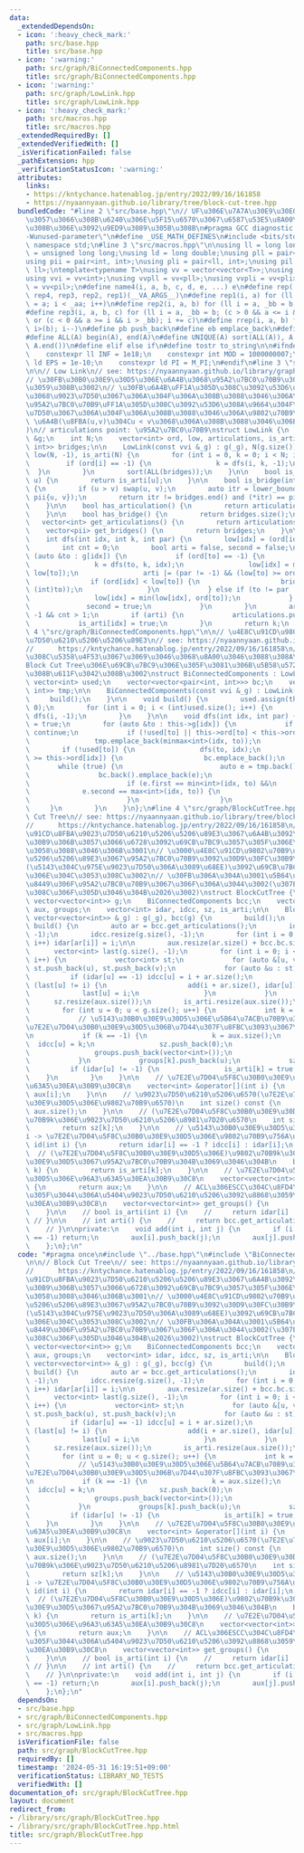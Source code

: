 ```yaml
---
data:
  _extendedDependsOn:
  - icon: ':heavy_check_mark:'
    path: src/base.hpp
    title: src/base.hpp
  - icon: ':warning:'
    path: src/graph/BiConnectedComponents.hpp
    title: src/graph/BiConnectedComponents.hpp
  - icon: ':warning:'
    path: src/graph/LowLink.hpp
    title: src/graph/LowLink.hpp
  - icon: ':heavy_check_mark:'
    path: src/macros.hpp
    title: src/macros.hpp
  _extendedRequiredBy: []
  _extendedVerifiedWith: []
  _isVerificationFailed: false
  _pathExtension: hpp
  _verificationStatusIcon: ':warning:'
  attributes:
    links:
    - https://kntychance.hatenablog.jp/entry/2022/09/16/161858
    - https://nyaannyaan.github.io/library/tree/block-cut-tree.hpp
  bundledCode: "#line 2 \"src/base.hpp\"\n// UF\u306E\u7A7A\u30E9\u30E0\u30C0\u6E21\
    \u3057\u3066\u308B\u6240\u306E\u5F15\u6570\u3067\u6587\u53E5\u8A00\u308F\u308C\
    \u308B\u306E\u3092\u9ED9\u3089\u305B\u308B\n#pragma GCC diagnostic ignored \"\
    -Wunused-parameter\"\n#define _USE_MATH_DEFINES\n#include <bits/stdc++.h>\nusing\
    \ namespace std;\n#line 3 \"src/macros.hpp\"\n\nusing ll = long long;\nusing ull\
    \ = unsigned long long;\nusing ld = long double;\nusing pll = pair<ll, ll>;\n\
    using pii = pair<int, int>;\nusing pli = pair<ll, int>;\nusing pil = pair<int,\
    \ ll>;\ntemplate<typename T>\nusing vv = vector<vector<T>>;\nusing vvl = vv<ll>;\n\
    using vvi = vv<int>;\nusing vvpll = vv<pll>;\nusing vvpli = vv<pli>;\nusing vvpil\
    \ = vv<pil>;\n#define name4(i, a, b, c, d, e, ...) e\n#define rep(...) name4(__VA_ARGS__,\
    \ rep4, rep3, rep2, rep1)(__VA_ARGS__)\n#define rep1(i, a) for (ll i = 0, _aa\
    \ = a; i < _aa; i++)\n#define rep2(i, a, b) for (ll i = a, _bb = b; i < _bb; i++)\n\
    #define rep3(i, a, b, c) for (ll i = a, _bb = b; (c > 0 && a <= i && i < _bb)\
    \ or (c < 0 && a >= i && i > _bb); i += c)\n#define rrep(i, a, b) for (ll i=(a);\
    \ i>(b); i--)\n#define pb push_back\n#define eb emplace_back\n#define mkp make_pair\n\
    #define ALL(A) begin(A), end(A)\n#define UNIQUE(A) sort(ALL(A)), A.erase(unique(ALL(A)),\
    \ A.end())\n#define elif else if\n#define tostr to_string\n\n#ifndef CONSTANTS\n\
    \    constexpr ll INF = 1e18;\n    constexpr int MOD = 1000000007;\n    constexpr\
    \ ld EPS = 1e-10;\n    constexpr ld PI = M_PI;\n#endif\n#line 3 \"src/graph/LowLink.hpp\"\
    \n\n// Low Link\n// see: https://nyaannyaan.github.io/library/graph/lowlink.hpp\n\
    // \u30FB\u30B0\u30E9\u30D5\u306E\u6A4B\u3068\u95A2\u7BC0\u70B9\u3092\u5217\u6319\
    \u3059\u308B\u3002\n// \u30FB\u6A4B\uFF1A\u305D\u308C\u3092\u53D6\u308A\u9664\u304F\
    \u3068\u9023\u7D50\u3067\u306A\u304F\u306A\u308B\u3088\u3046\u306A\u8FBA\n// \u30FB\
    \u95A2\u7BC0\u70B9\uFF1A\u305D\u308C\u3092\u53D6\u308A\u9664\u304F\u3068\u9023\
    \u7D50\u3067\u306A\u304F\u306A\u308B\u3088\u3046\u306A\u9802\u70B9\n// bridge:\
    \ \u6A4B(\u8FBA(u,v)\u304Cu < v\u3068\u306A\u308B\u3088\u3046\u306B\u683C\u7D0D\
    )\n// articulations point: \u95A2\u7BC0\u70B9\nstruct LowLink {\n    const vvi\
    \ &g;\n    int N;\n    vector<int> ord, low, articulations, is_arti;\n    vector<pair<int,\
    \ int>> bridges;\n\n    LowLink(const vvi &_g) : g(_g), N(g.size()), ord(N, -1),\
    \ low(N, -1), is_arti(N) {\n        for (int i = 0, k = 0; i < N; i++) {\n   \
    \         if (ord[i] == -1) {\n                k = dfs(i, k, -1);\n          \
    \  }\n        }\n        sort(ALL(bridges));\n    }\n\n    bool is_articulation(int\
    \ u) {\n        return is_arti[u];\n    }\n\n    bool is_bridge(int u, int v)\
    \ {\n        if (u > v) swap(u, v);\n        auto itr = lower_bound(ALL(bridges),\
    \ pii{u, v});\n        return itr != bridges.end() and (*itr) == pii{u, v};\n\
    \    }\n\n    bool has_articulation() {\n        return articulations.size();\n\
    \    }\n\n    bool has_bridge() {\n        return bridges.size();\n    }\n\n \
    \   vector<int> get_articulations() {\n        return articulations;\n    }\n\n\
    \    vector<pii> get_bridges() {\n        return bridges;\n    }\n\nprivate:\n\
    \    int dfs(int idx, int k, int par) {\n        low[idx] = (ord[idx] = k++);\n\
    \        int cnt = 0;\n        bool arti = false, second = false;\n        for\
    \ (auto &to : g[idx]) {\n            if (ord[to] == -1) {\n                cnt++;\n\
    \                k = dfs(to, k, idx);\n                low[idx] = min(low[idx],\
    \ low[to]);\n                arti |= (par != -1) && (low[to] >= ord[idx]);\n \
    \               if (ord[idx] < low[to]) {\n                    bridges.emplace_back(minmax(idx,\
    \ (int)to));\n                }\n            } else if (to != par || second) {\n\
    \                low[idx] = min(low[idx], ord[to]);\n            } else {\n  \
    \              second = true;\n            }\n        }\n        arti |= par ==\
    \ -1 && cnt > 1;\n        if (arti) {\n            articulations.push_back(idx);\n\
    \            is_arti[idx] = true;\n        }\n        return k;\n    }\n};\n#line\
    \ 4 \"src/graph/BiConnectedComponents.hpp\"\n\n// \u4E8C\u91CD\u9802\u70B9\u9023\
    \u7D50\u6210\u5206\u5206\u89E3\n// see: https://nyaannyaan.github.io/library/graph/biconnected-components.hpp\n\
    //      https://kntychance.hatenablog.jp/entry/2022/09/16/161858\n// \u30FB\u3053\
    \u308C\u5358\u4F53\u3067\u3069\u3046\u3068\u8A00\u3046\u3088\u308A\u306F\u3001\
    Block Cut Tree\u306E\u69CB\u7BC9\u306E\u305F\u3081\u306B\u5B58\u5728\u3057\u3066\
    \u308B\u611F\u3042\u308B\u3002\nstruct BiConnectedComponents : LowLink {\n   \
    \ vector<int> used;\n    vector<vector<pair<int, int>>> bc;\n    vector<pair<int,\
    \ int>> tmp;\n\n    BiConnectedComponents(const vvi &_g) : LowLink(_g) {\n   \
    \     build();\n    }\n\n    void build() {\n        used.assign(this->g.size(),\
    \ 0);\n        for (int i = 0; i < (int)used.size(); i++) {\n            if (!used[i])\
    \ dfs(i, -1);\n        }\n    }\n\n    void dfs(int idx, int par) {\n        used[idx]\
    \ = true;\n        for (auto &to : this->g[idx]) {\n            if (to == par)\
    \ continue;\n            if (!used[to] || this->ord[to] < this->ord[idx]) {\n\
    \                tmp.emplace_back(minmax<int>(idx, to));\n            }\n    \
    \        if (!used[to]) {\n                dfs(to, idx);\n                if (this->low[to]\
    \ >= this->ord[idx]) {\n                    bc.emplace_back();\n             \
    \       while (true) {\n                        auto e = tmp.back();\n       \
    \                 bc.back().emplace_back(e);\n                        tmp.pop_back();\n\
    \                        if (e.first == min<int>(idx, to) &&\n               \
    \             e.second == max<int>(idx, to)) {\n                            break;\n\
    \                        }\n                    }\n                }\n       \
    \     }\n        }\n    }\n};\n#line 4 \"src/graph/BlockCutTree.hpp\"\n\n// Block\
    \ Cut Tree\n// see: https://nyaannyaan.github.io/library/tree/block-cut-tree.hpp\n\
    //      https://kntychance.hatenablog.jp/entry/2022/09/16/161858\n// \u30FB\u4E8C\
    \u91CD\u8FBA\u9023\u7D50\u6210\u5206\u5206\u89E3\u3067\u6A4B\u3092\u30D9\u30FC\
    \u30B9\u306B\u3057\u3066\u6728\u3092\u69CB\u7BC9\u3057\u305F\u306E\u3068\u540C\
    \u3058\u3088\u3046\u306B\u3001\n// \u3000\u4E8C\u91CD\u9802\u70B9\u9023\u7D50\u6210\
    \u5206\u5206\u89E3\u3067\u95A2\u7BC0\u70B9\u3092\u30D9\u30FC\u30B9\u306B\u6728\
    (\u5143\u304C\u975E\u9023\u7D50\u306A\u3089\u68EE)\u3092\u69CB\u7BC9\u3057\u305F\
    \u306E\u304C\u3053\u308C\u3002\n// \u30FB\u306A\u304A\u3001\u5B64\u7ACB\u70B9\u30FB\
    \u8449\u306F\u95A2\u7BC0\u70B9\u3067\u306F\u306A\u3044\u3002(\u307E\u3042\u305D\
    \u308C\u306F\u305D\u3046\u304B\u2026\u3002)\nstruct BlockCutTree {\n    const\
    \ vector<vector<int>> g;\n    BiConnectedComponents bcc;\n    vector<vector<int>>\
    \ aux, groups;\n    vector<int> idar, idcc, sz, is_arti;\n\n    BlockCutTree(const\
    \ vector<vector<int>> &_g) : g(_g), bcc(g) {\n        build();\n    }\n\n    void\
    \ build() {\n        auto ar = bcc.get_articulations();\n        idar.resize(g.size(),\
    \ -1);\n        idcc.resize(g.size(), -1);\n        for (int i = 0; i < (int)ar.size();\
    \ i++) idar[ar[i]] = i;\n\n        aux.resize(ar.size() + bcc.bc.size());\n  \
    \      vector<int> last(g.size(), -1);\n        for (int i = 0; i < (int)bcc.bc.size();\
    \ i++) {\n            vector<int> st;\n            for (auto &[u, v] : bcc.bc[i])\
    \ st.push_back(u), st.push_back(v);\n            for (auto &u : st) {\n      \
    \          if (idar[u] == -1) idcc[u] = i + ar.size();\n                else if\
    \ (last[u] != i) {\n                    add(i + ar.size(), idar[u]);\n       \
    \             last[u] = i;\n                }\n            }\n        }\n\n  \
    \      sz.resize(aux.size());\n        is_arti.resize(aux.size());\n        groups.resize(aux.size());\n\
    \        for (int u = 0; u < g.size(); u++) {\n            int k = this->id(u);\n\
    \            // \u5143\u30B0\u30E9\u30D5\u306E\u5B64\u7ACB\u70B9\u3092\u4E00\u5FDC\
    \u7E2E\u7D04\u30B0\u30E9\u30D5\u306B\u7D44\u307F\u8FBC\u3093\u3067\u304A\u304F\
    \n            if (k == -1) {\n                k = aux.size();\n              \
    \  idcc[u] = k;\n                sz.push_back(0);\n                is_arti.push_back(false);\n\
    \                groups.push_back(vector<int>());\n                aux.push_back(vector<int>());\n\
    \            }\n            groups[k].push_back(u);\n            sz[k]++;\n  \
    \          if (idar[u] != -1) {\n                is_arti[k] = true;\n        \
    \    }\n        }\n    }\n\n    // \u7E2E\u7D04\u5F8C\u30B0\u30E9\u30D5\u306E\u96A3\
    \u63A5\u30EA\u30B9\u30C8\n    vector<int> &operator[](int i) {\n        return\
    \ aux[i];\n    }\n\n    // \u9023\u7D50\u6210\u5206\u6570(\u7E2E\u7D04\u5F8C\u30B0\
    \u30E9\u30D5\u306E\u9802\u70B9\u6570)\n    int size() const {\n        return\
    \ aux.size();\n    }\n\n    // (\u7E2E\u7D04\u5F8C\u30B0\u30E9\u30D5\u306E)\u9802\
    \u70B9k\u306E\u9023\u7D50\u6210\u5206\u8981\u7D20\u6570\n    int size(int k) {\n\
    \        return sz[k];\n    }\n\n    // \u5143\u30B0\u30E9\u30D5\u306E\u9802\u70B9\
    i -> \u7E2E\u7D04\u5F8C\u30B0\u30E9\u30D5\u306E\u9802\u70B9\u756A\u53F7\n    int\
    \ id(int i) {\n        return idar[i] == -1 ? idcc[i] : idar[i];\n    }\n\n  \
    \  // (\u7E2E\u7D04\u5F8C\u30B0\u30E9\u30D5\u306E)\u9802\u70B9k\u304C\u5143\u30B0\
    \u30E9\u30D5\u3067\u95A2\u7BC0\u70B9\u304B\u3069\u3046\u304B\n    bool is_articulation(int\
    \ k) {\n        return is_arti[k];\n    }\n\n    // \u7E2E\u7D04\u5F8C\u30B0\u30E9\
    \u30D5\u306E\u96A3\u63A5\u30EA\u30B9\u30C8\n    vector<vector<int>> get_nodes()\
    \ {\n        return aux;\n    }\n\n    // ACL\u306ESCC\u304C\u8FD4\u3059\u307F\
    \u305F\u3044\u306A\u5404\u9023\u7D50\u6210\u5206\u3092\u8868\u3059\u96A3\u63A5\
    \u30EA\u30B9\u30C8\n    vector<vector<int>> get_groups() {\n        return groups;\n\
    \    }\n\n    // bool is_arti(int i) {\n    //     return idar[i] != -1;\n   \
    \ // }\n\n    // int arti() {\n    //     return bcc.get_articulations().size();\n\
    \    // }\n\nprivate:\n    void add(int i, int j) {\n        if (i == -1 or j\
    \ == -1) return;\n        aux[i].push_back(j);\n        aux[j].push_back(i);\n\
    \    };\n};\n"
  code: "#pragma once\n#include \"../base.hpp\"\n#include \"BiConnectedComponents.hpp\"\
    \n\n// Block Cut Tree\n// see: https://nyaannyaan.github.io/library/tree/block-cut-tree.hpp\n\
    //      https://kntychance.hatenablog.jp/entry/2022/09/16/161858\n// \u30FB\u4E8C\
    \u91CD\u8FBA\u9023\u7D50\u6210\u5206\u5206\u89E3\u3067\u6A4B\u3092\u30D9\u30FC\
    \u30B9\u306B\u3057\u3066\u6728\u3092\u69CB\u7BC9\u3057\u305F\u306E\u3068\u540C\
    \u3058\u3088\u3046\u306B\u3001\n// \u3000\u4E8C\u91CD\u9802\u70B9\u9023\u7D50\u6210\
    \u5206\u5206\u89E3\u3067\u95A2\u7BC0\u70B9\u3092\u30D9\u30FC\u30B9\u306B\u6728\
    (\u5143\u304C\u975E\u9023\u7D50\u306A\u3089\u68EE)\u3092\u69CB\u7BC9\u3057\u305F\
    \u306E\u304C\u3053\u308C\u3002\n// \u30FB\u306A\u304A\u3001\u5B64\u7ACB\u70B9\u30FB\
    \u8449\u306F\u95A2\u7BC0\u70B9\u3067\u306F\u306A\u3044\u3002(\u307E\u3042\u305D\
    \u308C\u306F\u305D\u3046\u304B\u2026\u3002)\nstruct BlockCutTree {\n    const\
    \ vector<vector<int>> g;\n    BiConnectedComponents bcc;\n    vector<vector<int>>\
    \ aux, groups;\n    vector<int> idar, idcc, sz, is_arti;\n\n    BlockCutTree(const\
    \ vector<vector<int>> &_g) : g(_g), bcc(g) {\n        build();\n    }\n\n    void\
    \ build() {\n        auto ar = bcc.get_articulations();\n        idar.resize(g.size(),\
    \ -1);\n        idcc.resize(g.size(), -1);\n        for (int i = 0; i < (int)ar.size();\
    \ i++) idar[ar[i]] = i;\n\n        aux.resize(ar.size() + bcc.bc.size());\n  \
    \      vector<int> last(g.size(), -1);\n        for (int i = 0; i < (int)bcc.bc.size();\
    \ i++) {\n            vector<int> st;\n            for (auto &[u, v] : bcc.bc[i])\
    \ st.push_back(u), st.push_back(v);\n            for (auto &u : st) {\n      \
    \          if (idar[u] == -1) idcc[u] = i + ar.size();\n                else if\
    \ (last[u] != i) {\n                    add(i + ar.size(), idar[u]);\n       \
    \             last[u] = i;\n                }\n            }\n        }\n\n  \
    \      sz.resize(aux.size());\n        is_arti.resize(aux.size());\n        groups.resize(aux.size());\n\
    \        for (int u = 0; u < g.size(); u++) {\n            int k = this->id(u);\n\
    \            // \u5143\u30B0\u30E9\u30D5\u306E\u5B64\u7ACB\u70B9\u3092\u4E00\u5FDC\
    \u7E2E\u7D04\u30B0\u30E9\u30D5\u306B\u7D44\u307F\u8FBC\u3093\u3067\u304A\u304F\
    \n            if (k == -1) {\n                k = aux.size();\n              \
    \  idcc[u] = k;\n                sz.push_back(0);\n                is_arti.push_back(false);\n\
    \                groups.push_back(vector<int>());\n                aux.push_back(vector<int>());\n\
    \            }\n            groups[k].push_back(u);\n            sz[k]++;\n  \
    \          if (idar[u] != -1) {\n                is_arti[k] = true;\n        \
    \    }\n        }\n    }\n\n    // \u7E2E\u7D04\u5F8C\u30B0\u30E9\u30D5\u306E\u96A3\
    \u63A5\u30EA\u30B9\u30C8\n    vector<int> &operator[](int i) {\n        return\
    \ aux[i];\n    }\n\n    // \u9023\u7D50\u6210\u5206\u6570(\u7E2E\u7D04\u5F8C\u30B0\
    \u30E9\u30D5\u306E\u9802\u70B9\u6570)\n    int size() const {\n        return\
    \ aux.size();\n    }\n\n    // (\u7E2E\u7D04\u5F8C\u30B0\u30E9\u30D5\u306E)\u9802\
    \u70B9k\u306E\u9023\u7D50\u6210\u5206\u8981\u7D20\u6570\n    int size(int k) {\n\
    \        return sz[k];\n    }\n\n    // \u5143\u30B0\u30E9\u30D5\u306E\u9802\u70B9\
    i -> \u7E2E\u7D04\u5F8C\u30B0\u30E9\u30D5\u306E\u9802\u70B9\u756A\u53F7\n    int\
    \ id(int i) {\n        return idar[i] == -1 ? idcc[i] : idar[i];\n    }\n\n  \
    \  // (\u7E2E\u7D04\u5F8C\u30B0\u30E9\u30D5\u306E)\u9802\u70B9k\u304C\u5143\u30B0\
    \u30E9\u30D5\u3067\u95A2\u7BC0\u70B9\u304B\u3069\u3046\u304B\n    bool is_articulation(int\
    \ k) {\n        return is_arti[k];\n    }\n\n    // \u7E2E\u7D04\u5F8C\u30B0\u30E9\
    \u30D5\u306E\u96A3\u63A5\u30EA\u30B9\u30C8\n    vector<vector<int>> get_nodes()\
    \ {\n        return aux;\n    }\n\n    // ACL\u306ESCC\u304C\u8FD4\u3059\u307F\
    \u305F\u3044\u306A\u5404\u9023\u7D50\u6210\u5206\u3092\u8868\u3059\u96A3\u63A5\
    \u30EA\u30B9\u30C8\n    vector<vector<int>> get_groups() {\n        return groups;\n\
    \    }\n\n    // bool is_arti(int i) {\n    //     return idar[i] != -1;\n   \
    \ // }\n\n    // int arti() {\n    //     return bcc.get_articulations().size();\n\
    \    // }\n\nprivate:\n    void add(int i, int j) {\n        if (i == -1 or j\
    \ == -1) return;\n        aux[i].push_back(j);\n        aux[j].push_back(i);\n\
    \    };\n};\n"
  dependsOn:
  - src/base.hpp
  - src/graph/BiConnectedComponents.hpp
  - src/graph/LowLink.hpp
  - src/macros.hpp
  isVerificationFile: false
  path: src/graph/BlockCutTree.hpp
  requiredBy: []
  timestamp: '2024-05-31 16:19:51+09:00'
  verificationStatus: LIBRARY_NO_TESTS
  verifiedWith: []
documentation_of: src/graph/BlockCutTree.hpp
layout: document
redirect_from:
- /library/src/graph/BlockCutTree.hpp
- /library/src/graph/BlockCutTree.hpp.html
title: src/graph/BlockCutTree.hpp
---
```

